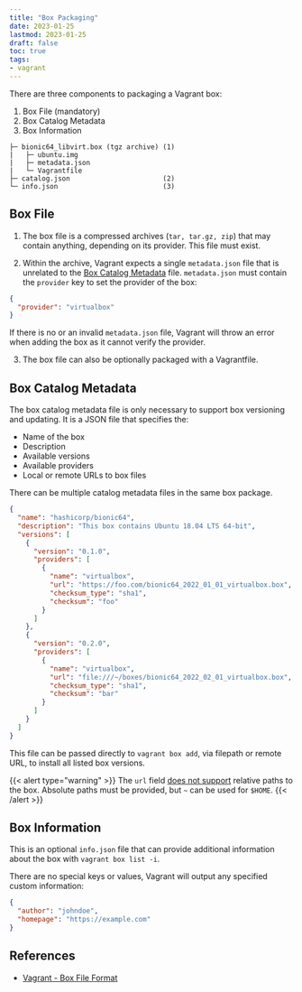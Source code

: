 ```yaml
---
title: "Box Packaging"
date: 2023-01-25
lastmod: 2023-01-25
draft: false
toc: true
tags:
- vagrant
---
```


There are three components to packaging a Vagrant box:

1. Box File (mandatory)
2. Box Catalog Metadata
3. Box Information

```text
├─ bionic64_libvirt.box (tgz archive) (1)
|   ├─ ubuntu.img
|   ├─ metadata.json
|   └─ Vagrantfile
├─ catalog.json                       (2)
└─ info.json                          (3)
```

## Box File

1. The box file is a compressed archives (`tar, tar.gz, zip`) that may contain
anything, depending on its provider. This file must exist.

2. Within the archive, Vagrant expects a single `metadata.json` file that is
unrelated to the [Box Catalog Metadata](#box-catalog-metadata) file.
`metadata.json` must contain the `provider` key to set the provider of the box:

```json
{
  "provider": "virtualbox"
}
```

If there is no or an invalid `metadata.json` file, Vagrant will throw an error when adding the box as it cannot verify the provider.

3. The box file can also be optionally packaged with a Vagrantfile.

## Box Catalog Metadata

The box catalog metadata file is only necessary to support box versioning and
updating. It is a JSON file that specifies the:
- Name of the box
- Description
- Available versions
- Available providers
- Local or remote URLs to box files

There can be multiple catalog metadata files in the same box package.

```json
{
  "name": "hashicorp/bionic64",
  "description": "This box contains Ubuntu 18.04 LTS 64-bit",
  "versions": [
    {
      "version": "0.1.0",
      "providers": [
        {
          "name": "virtualbox",
          "url": "https://foo.com/bionic64_2022_01_01_virtualbox.box",
          "checksum_type": "sha1",
          "checksum": "foo"
        }
      ]
    },
    {
      "version": "0.2.0",
      "providers": [
        {
          "name": "virtualbox",
          "url": "file:///~/boxes/bionic64_2022_02_01_virtualbox.box",
          "checksum_type": "sha1",
          "checksum": "bar"
        }
      ]
    }
  ]
}
```

This file can be passed directly to `vagrant box add`, via filepath or
remote URL, to install all listed box versions.

{{< alert type="warning" >}}
The `url` field [does not support](https://github.com/hashicorp/vagrant/issues/10719) relative paths to the box. Absolute paths must be provided, but `~` can be used for `$HOME`.
{{< /alert >}}

## Box Information

This is an optional `info.json` file that can provide additional information
about the box with `vagrant box list -i`.

There are no special keys or values, Vagrant will output any specified custom information:

```json
{
  "author": "johndoe",
  "homepage": "https://example.com"
}
```

## References
- [Vagrant - Box File Format](https://developer.hashicorp.com/vagrant/docs/boxes/format)
